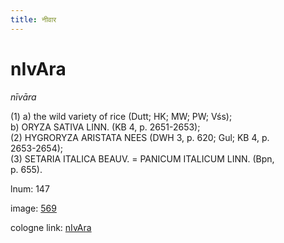 ```yaml
---
title: नीवार
---
```


# nIvAra

<i>nīvāra</i>  <div n="P" />(1) a) the wild variety of rice (Dutt; HK; MW; PW; Vśs); <div n="lb" />b) <bot>ORYZA SATIVA LINN.</bot> (KB 4, p. 2651-2653); <div n="P" />(2) <bot>HYGRORYZA ARISTATA NEES</bot> (DWH 3, p. 620; Gul; KB 4, p. <div n="lb" />2653-2654); <div n="P" />(3) <bot>SETARIA ITALICA BEAUV.</bot> = <bot>PANICUM ITALICUM LINN.</bot> (Bpn, <div n="lb" />p. 655).

lnum: 147

image: [569](https://www.sanskrit-lexicon.uni-koeln.de/scans/csl-apidev/servepdf.php?dict=snp&page=569)

cologne link: [nIvAra](https://sanskrit-lexicon.uni-koeln.de/scans/csl-apidev/getword.php?dict=snp&key=nIvAra)

